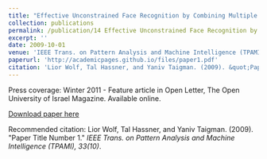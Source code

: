 ```yaml
---
title: "Effective Unconstrained Face Recognition by Combining Multiple Descriptors and Learned Background Statistics"
collection: publications
permalink: /publication/14 Effective Unconstrained Face Recognition by Combining Multiple Descriptors and Learned Background Statistics
excerpt: ''
date: 2009-10-01
venue: 'IEEE Trans. on Pattern Analysis and Machine Intelligence (TPAMI), 33(10)'
paperurl: 'http://academicpages.github.io/files/paper1.pdf'
citation: 'Lior Wolf, Tal Hassner, and Yaniv Taigman. (2009). &quot;Paper Title Number 1.&quot; <i>IEEE Trans. on Pattern Analysis and Machine Intelligence (TPAMI), 33(10)</i>.'
---
```

Press coverage:
Winter 2011 - Feature article in Open Letter, The Open University of Israel Magazine. Available online.

[Download paper here](http://academicpages.github.io/files/paper1.pdf)

Recommended citation: Lior Wolf, Tal Hassner, and Yaniv Taigman. (2009). "Paper Title Number 1." <i>IEEE Trans. on Pattern Analysis and Machine Intelligence (TPAMI), 33(10)</i>.
